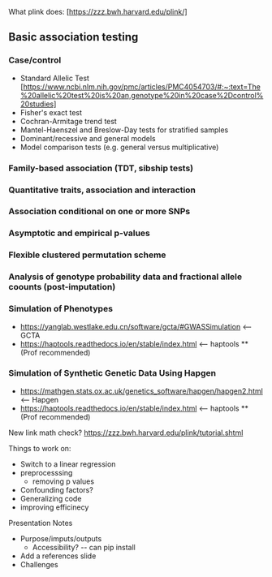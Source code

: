 

What plink does:
[https://zzz.bwh.harvard.edu/plink/]

## Basic association testing
### Case/control
- Standard Allelic Test [https://www.ncbi.nlm.nih.gov/pmc/articles/PMC4054703/#:~:text=The%20allelic%20test%20is%20an,genotype%20in%20case%2Dcontrol%20studies]
- Fisher's exact test
- Cochran-Armitage trend test
- Mantel-Haenszel and Breslow-Day tests for stratified samples
- Dominant/recessive and general models
- Model comparison tests (e.g. general versus multiplicative)

### Family-based association (TDT, sibship tests)
### Quantitative traits, association and interaction
### Association conditional on one or more SNPs
### Asymptotic and empirical p-values
### Flexible clustered permutation scheme
### Analysis of genotype probability data and fractional allele coounts (post-imputation)

### Simulation of Phenotypes
- https://yanglab.westlake.edu.cn/software/gcta/#GWASSimulation <-- GCTA
- https://haptools.readthedocs.io/en/stable/index.html <-- haptools ** (Prof recommended)

### Simulation of Synthetic Genetic Data Using Hapgen
- https://mathgen.stats.ox.ac.uk/genetics_software/hapgen/hapgen2.html <-- Hapgen
- https://haptools.readthedocs.io/en/stable/index.html <-- haptools ** (Prof recommended)


New link math check?
https://zzz.bwh.harvard.edu/plink/tutorial.shtml

Things to work on:
- Switch to a linear regression
- preprocesssing
  - removing p values
- Confounding factors?
- Generalizing code
- improving efficinecy


Presentation Notes
- Purpose/imputs/outputs
  - Accessibility? -- can pip install
- Add a references slide
- Challenges
